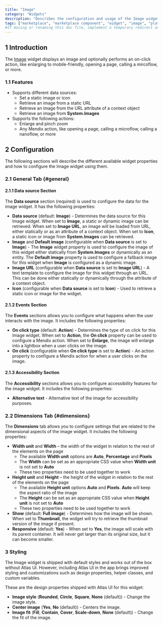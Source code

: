 ```yaml
---
title: "Image"
category: "Widgets"
description: "Describes the configuration and usage of the Image widget, which is available in the Mendix Marketplace."
tags: ["marketplace", "marketplace component", "widget", "image", "platform support"]
#If moving or renaming this doc file, implement a temporary redirect and let the respective team know they should update the URL in the product. See Mapping to Products for more details.
---
```


## 1 Introduction

The [Image]() widget displays an image and optionally performs an on-click action, like enlarging to mobile-friendly, opening a page, calling a mircoflow, or more.

### 1.1 Features

* Supports different data sources:
	* Set a static image or icon
	* Retrieve an image from a static URL
	* Retrieve an image from the URL attribute of a context object
	* Retrieve an image from **System.Images**
* Supports the following actions:
	* Enlarge and pinch zoom
	* Any Mendix action, like opening a page, calling a microflow, calling a nanoflow, or more

## 2 Configuration

The following sections will describe the different available widget properties and how to configure the Image widget using them.  

### 2.1 General Tab {#general}

#### 2.1.1 Data source Section

The **Data source** section (required) is used to configure the data for the image widget. It has the following properties:

* **Data source** (default: **Image**) - Determines the data source for this Image widget. When set to **Image**, a static or dynamic image can be retrieved. When set to **Image URL**, an image will be loaded from URL, either statically or as an attribute of a context object. When set to **Icon**, a static icon or image from **System.Images** can be retrieved.
* **Image** and **Default image** (configurable when **Data source** is set to **Image**) - The **Image** widget property is used to configure the image of this widget either statically from **System.Images** or dynamically as an entity. The **Default image** property is used to configure a fallback image for this widget when **Image** is configured as a dynamic image.
* **Image URL** (configurable when **Data source** is set to **Image URL**) - A text template to configure the image for this widget through an URL. This can be done either statically or dynamically through the attribute of a context object.
* **Icon** (configurable when **Data source** is set to **Icon**) - Used to retrieve a static icon or image for the widget.

#### 2.1.2 Events Section

The **Events** sections allows you to configure what happens when the user interacts with the image. It includes the following properties:

* **On click type** (default: **Action**) - Determines the type of on click for this Image widget. When set to **Action**, the **On click** property can be used to configure a Mendix action. When set to **Enlarge**, the image will enlarge into a lightbox when a user clicks on the image.
* **On click** (configurable when **On click type** is set to **Action**) - An action property to configure a Mendix action for when a user clicks on the image.

#### 2.1.3 Accessibility Section

The **Accessibility** sections allows you to configure accessibility features for the image widget. It includes the following properties:

* **Alternative text** - Alternative text of the image for accessibility purposes.

### 2.2 Dimensions Tab {#dimensions}

The **Dimensions** tab allows you to configure settings that are related to the dimensional aspects of the image widget. It includes the following properties:

* **Width unit** and **Width** – the width of the widget in relation to the rest of the elements on the page
	* The available **Width unit** options are **Auto**, **Percentage** and **Pixels**
	* The **Width** can be set as an appropriate CSS value when **Width unit** is not set to **Auto**
	* These two properties need to be used together to work
* **Height unit** and **Height** – the height of the widget in relation to the rest of the elements on the page
	* The available **Height unit** options **Auto** and **Pixels**. **Auto** will keep the aspect ratio of the image
	* The **Height** can be set as an appropriate CSS value when **Height unit** is not set to **Auto**
	* These two properties need to be used together to work
* **Show** (default: **Full image**) - Determines how the image will be shown. When set to **Thumbnail**, the widget will try to retrieve the thumbnail version of the image if present.
* **Responsive** (default: **Yes**) - When set to **Yes**, the image will scale with its parent container. It will never get larger than its original size, but it can become smaller.

### 3 Styling

The Image widget is shipped with default styles and works out of the box without Atlas UI. However, including Atlas UI in the app brings improved styling and customizations such as design properties, helper classes, and custom variables.

These are the design properties shipped with Atlas UI for this widget:

* **Image style** (**Rounded**, **Circle**, **Square**, **None** (default)) - Change the image style.
* **Center image** (**Yes**, **No** (default)) - Centers the image.
* **Image fit** (**Fill**, **Contain**, **Cover**, **Scale-down**, **None** (default)) - Change the fit of the image.
